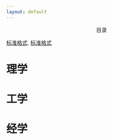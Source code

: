 ```yaml
---
layout: default
---
```


<center>目录</center>

[标准格式](./docs/标准格式.html).
[标准格式](./docs/标准格式.html)

# 理学

# 工学

# 经学





